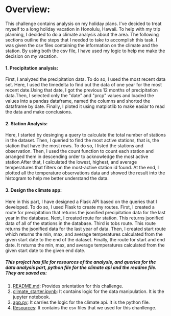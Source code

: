 # **Overview:**
   This challenge contains analysis on my holiday plans. I've decided to treat myself to a long holiday vacation in Honolulu, Hawaii. To help with my trip planning, I decided to do a climate analysis about the area. The following sections outline the steps that I needed to take to accomplish this task. I was given the csv files containing the information on the climate and the station. By using both the csv file, I have used my logic to help me make the decision on my vacation. 

#### 1. Precipitation analysis: 
   First, I analyzed the precipitation data. To do so, I used the most recent data set. Here, I used the timedelta to find out the data of one year for the most recent date.Using that date, I got the previous 12 months of precipitation data.Then, I selected only the "date" and "prcp" values and loaded the values into a pandas dataframe, named the columns and shorted the dataframe by date. Finally, I ploted it using matplotlib to make easiar to read the data and make conclusions. 
 
#### 2. Station Analysis:
   Here, I started by desinging a query to calculate the total number of stations in the dataset. Then, I queried to find the most active stations, that is, the station that have the most rows. To do so, I listed the stations and observation. Then, I used the count function to count each station and arranged them in descending order to acknowledge the most active station.After that, I calculated the lowest, highest, and average temperatures that filters on the most-active station id found. At the end, I plotted all the temperature observations data and showed the result into the histogram to help me better understand the data.

#### 3. Design the climate app: 
   Here in this part, I have designed a Flask API based on the queries that I developed. To do so, I used Flask to create my routes. First, I created a route for precipitation that returns the jsonified precipitation data for the last year in the database. Next, I created route for station. This returns  jsonified data of all of the stations in the database. Third is tobs route. This route returns the jsonified data for the last year of data. Then, I created start route which returns the min, max, and average temperatures calculated from the given start date to the end of the dataset. Finally, the route for start and end date. It returns the min, max, and average temperatures calculated from the given start date to the given end date.
 
##### This project has file for resources of the analysis, and queries for the data analysis part, python file for the climate api and the readme file. They are saved as:

1. [README.md](https://github.com/shikhasitaula/sqlalchemy_challenge/blob/main/README.md): Provides orientation for this challenge.
2. [climate_starter.ipynb](https://github.com/shikhasitaula/sqlalchemy_challenge/blob/main/climate_starter.ipynb): It contains logic for the data manipulation. It is the jupyter notebook.
3. [app.py](https://github.com/shikhasitaula/sqlalchemy_challenge/blob/main/app.py): It carries the logic for the climate api. It is the python file.
4. [Resources](https://github.com/shikhasitaula/sqlalchemy_challenge/tree/main/Resources): It contains the csv files that we used for this chanllenge.